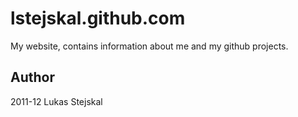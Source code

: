 # lstejskal.github.com #

My website, contains information about me and my github projects.

## Author ##

2011-12 Lukas Stejskal

